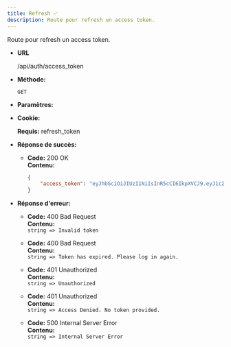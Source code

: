 ```yaml
---
title: Refresh ✅
description: Route pour refresh un access token.
---
```


Route pour refresh un access token.

* **URL**

  /api/auth/access_token

* **Méthode:**
  
  `GET`

* **Paramètres:**

* **Cookie:**

  **Requis:**
  refresh_token
 

* **Réponse de succès:**

    * **Code:** 200 OK <br />
        **Contenu:** <br>
        ```json
        {
            "access_token": "eyJhbGciOiJIUzI1NiIsInR5cCI6IkpXVCJ9.eyJ1c2VyIjp7ImlkIjo1LCJyb2xlIjoiVVNFUiJ9LCJpYXQiOjE3MDcyNDE0MTAsImV4cCI6MTcwODQ1MTAxMH0.S_NBFrkQpOzS6XNitdopFXca0gTweygpVdfMx8fPixk"
        }
        ```

* **Réponse d'erreur:**

    * **Code:** 400 Bad Request <br />
        **Contenu:**<br>
        `string => Invalid token`

    * **Code:** 400 Bad Request <br />
        **Contenu:**<br>
        `string => Token has expired. Please log in again.`
    
    * **Code:** 401 Unauthorized <br />
        **Contenu:**<br>
        `string => Unauthorized`

    * **Code:** 401 Unauthorized <br />
        **Contenu:**<br>
        `string => Access Denied. No token provided.`

    * **Code:** 500 Internal Server Error <br />
        **Contenu:**<br>
        `string => Internal Server Error`